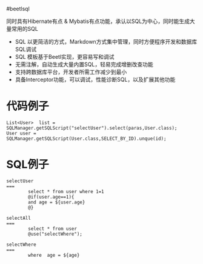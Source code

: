 #beetlsql

同时具有Hibernate有点 & Mybatis有点功能，承认以SQL为中心，同时能生成大量常用的SQL

* SQL 以更简洁的方式，Markdown方式集中管理，同时方便程序开发和数据库SQL调试
* SQL 模板基于Beetl实现，更容易写和调试
* 无需注解，自动生成大量内置SQL，轻易完成增删改查功能
* 支持跨数据库平台，开发者所需工作减少到最小
* 具备Interceptor功能，可以调试，性能诊断SQL，以及扩展其他功能



代码例子
===

	List<User>  list = SQLManager.getSQLScript("selectUser").select(paras,User.class);
	User user = SQLManager.getSQLScript(User.class,SELECT_BY_ID).unque(id);

SQL例子
===

	selectUser
	===
		    select * from user where 1=1
		    @if(user.age==1){
		    and age = ${user.age}
		    @}
		    
	selectAll
	===
		    select * from user  
		    @use("selectWhere");
		    
	selectWhere
	===
		    where  age = ${age}
	




